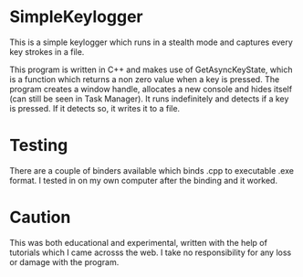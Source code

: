 # SimpleKeylogger
This is a simple keylogger which runs in a stealth mode and captures every key strokes in a file.

This program is written in C++ and makes use of GetAsyncKeyState, which is a function which returns a non zero value when a key is pressed.
The program creates a window handle, allocates a new console and hides itself (can still be seen in Task Manager). It runs indefinitely and detects if a key is pressed. If it detects so, it writes it to a file.

# Testing
There are a couple of binders available which binds .cpp to executable .exe format. I tested in on my own computer after the binding and it worked.

# Caution
This was both educational and experimental, written with the help of tutorials which I came acrosss the web. I take no responsibility for any loss or damage with the program.
